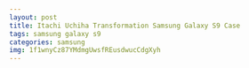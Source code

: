 ```yaml
---
layout: post
title: Itachi Uchiha Transformation Samsung Galaxy S9 Case
tags: samsung galaxy s9
categories: samsung
img: 1f1wnyCz87YMdmgUwsfREusdwucCdgXyh
---
```

